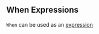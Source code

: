 ## When Expressions

`When` can be used as an [expression](https://kotlinlang.org/docs/reference/control-flow.html#when-expression)

